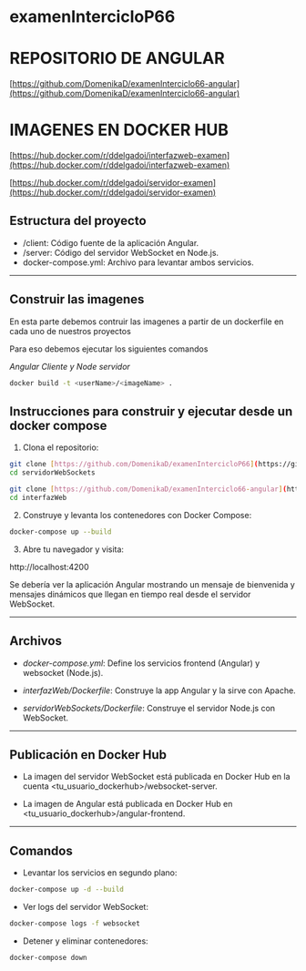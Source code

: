 # examenIntercicloP66

# REPOSITORIO DE ANGULAR
[https://github.com/DomenikaD/examenInterciclo66-angular](https://github.com/DomenikaD/examenInterciclo66-angular)

# IMAGENES EN DOCKER HUB

[https://hub.docker.com/r/ddelgadoi/interfazweb-examen](https://hub.docker.com/r/ddelgadoi/interfazweb-examen)

[https://hub.docker.com/r/ddelgadoi/servidor-examen](https://hub.docker.com/r/ddelgadoi/servidor-examen)



## Estructura del proyecto

* /client: Código fuente de la aplicación Angular.
* /server: Código del servidor WebSocket en Node.js.
* docker-compose.yml: Archivo para levantar ambos servicios.

---
## Construir las imagenes
 
En esta parte debemos contruir las imagenes a partir de un dockerfile en cada uno de nuestros proyectos

Para eso debemos ejecutar los siguientes comandos 

*Angular Cliente y Node servidor*

```bash
docker build -t <userName>/<imageName> .
```

## Instrucciones para construir y ejecutar desde un docker compose

1. Clona el repositorio:

```bash
git clone [https://github.com/DomenikaD/examenIntercicloP66](https://github.com/DomenikaD/examenIntercicloP66)
cd servidorWebSockets
```

```bash
git clone [https://github.com/DomenikaD/examenInterciclo66-angular](https://github.com/DomenikaD/examenInterciclo66-angular)
cd interfazWeb
```


2. Construye y levanta los contenedores con Docker Compose:

```bash
docker-compose up --build
```

3. Abre tu navegador y visita:


http://localhost:4200


Se debería ver la aplicación Angular mostrando un mensaje de bienvenida y mensajes dinámicos que llegan en tiempo real desde el servidor WebSocket.

---

## Archivos

* *docker-compose.yml*: Define los servicios frontend (Angular) y websocket (Node.js).

* *interfazWeb/Dockerfile*: Construye la app Angular y la sirve con Apache.

* *servidorWebSockets/Dockerfile*: Construye el servidor Node.js con WebSocket.

---

## Publicación en Docker Hub

* La imagen del servidor WebSocket está publicada en Docker Hub en la cuenta <tu_usuario_dockerhub>/websocket-server.

* La imagen de Angular está publicada en Docker Hub en <tu_usuario_dockerhub>/angular-frontend.

---

## Comandos

* Levantar los servicios en segundo plano:

```bash
docker-compose up -d --build
```

* Ver logs del servidor WebSocket:

```bash
docker-compose logs -f websocket
```

* Detener y eliminar contenedores:

```bash
docker-compose down
```
